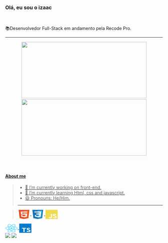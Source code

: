 ### Olá, eu sou o izaac 

<br>

 <P>📚Desenvolvedor Full-Stack em andamento pela Recode Pro.<br></p></div>
<hr>

<div align="center" aling-itens: center>
  <a href="https://github.com/izaacxavier">
  <img  width="400cm" height="180em" src="https://github-readme-stats.vercel.app/api?username=izaacxavier&show_icons=true&theme=dark&include_all_commits=true&count_private=true"/>
  <img width="400cm" height="180em" src="https://github-readme-stats.vercel.app/api/top-langs/?username=izaacxavier&layout=compact&langs_count=7&theme=dark"/>
</div>
<br>
<br>
<h4><b>About me</b></h4>

> - 🔭 I’m currently working on front-end.
> - 🌱 I’m currently learning Html, css and javascript.
> - 😄 Pronouns: He/Him.
> <hr>

 > <img align="center" alt="Izaac-HTML" height="30" width="40" src="https://raw.githubusercontent.com/devicons/devicon/master/icons/html5/html5-original.svg">
 > <img align="center" alt="Izaac-CSS" height="30" width="40" src="https://raw.githubusercontent.com/devicons/devicon/master/icons/css3/css3-original.svg">
 > <img align="center" alt="Izaac-Js" height="30" width="40" src="https://raw.githubusercontent.com/devicons/devicon/master/icons/javascript/javascript-plain.svg">
  <img align="center" alt="Rafa-React" height="30" width="40" src="https://raw.githubusercontent.com/devicons/devicon/master/icons/react/react-original.svg">
   <img align="center" alt="Rafa-Ts" height="30" width="40" src="https://raw.githubusercontent.com/devicons/devicon/master/icons/typescript/typescript-plain.svg">
 
 
 <div>
  <a href = "mailto:izaacxavier@gmail.com"><img src="https://img.shields.io/badge/-Gmail-%23333?style=for-the-badge&logo=gmail&logoColor=white" target="_blank"></a>
 <a href="https://www.linkedin.com/in/izaacxavier/" target="_blank"><img src="https://img.shields.io/badge/-LinkedIn-%230077B5?style=for-the-badge&logo=linkedin&logoColor=white" target="_blank"></a> 
 
 </div>
          
          

  

<!--
**Izaacxavier/Izaacxavier** is a ✨ _special_ ✨ repository because its `README.md` (this file) appears on your GitHub profile.

Here are some ideas to get you started:

- 🔭 I’m currently working on front-end.
- 🌱 I’m currently learning Html, css e javascript.
- 👯 I’m looking to collaborate on.
- 🤔 I’m looking for help with.
- 💬 Ask me about.
- 📫 How to reach me: ...
- 😄 Pronouns: ele/dele...
- ⚡ Fun fact: ...
-->
